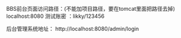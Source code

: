 BBS前台页面访问路径：(不能加项目路径，要在tomcat里面把路径去掉)
localhost:8080
测试账密 ：likky/123456

后台管理系统地址：
http://localhost:8080/admin/login

